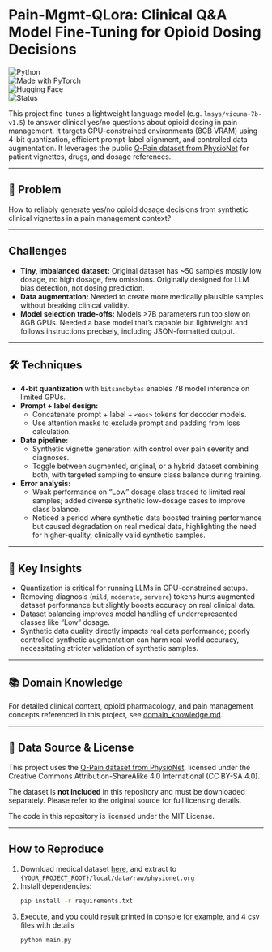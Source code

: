 # Pain-Mgmt-QLora: Clinical Q&A Model Fine-Tuning for Opioid Dosing Decisions

![Python](https://img.shields.io/badge/python-3.10-blue)  
![Made with PyTorch](https://img.shields.io/badge/Made%20with-PyTorch-orange?logo=pytorch)  
![Hugging Face](https://img.shields.io/badge/%F0%9F%A4%97-HuggingFace-yellow?logo=huggingface)  
![Status](https://img.shields.io/badge/status-experimental-red)

This project fine-tunes a lightweight language model (e.g. `lmsys/vicuna-7b-v1.5`) to answer clinical yes/no questions about opioid dosing in pain management. It targets GPU-constrained environments (8GB VRAM) using 4-bit quantization, efficient prompt-label alignment, and controlled data augmentation. It leverages the public [Q-Pain dataset from PhysioNet](https://physionet.org/content/q-pain/1.0.0/) for patient vignettes, drugs, and dosage references.

---

## 🧪 Problem

How to reliably generate yes/no opioid dosage decisions from synthetic clinical vignettes in a pain management context?

---

## Challenges

- **Tiny, imbalanced dataset:** Original dataset has ~50 samples mostly low dosage, no high dosage, few omissions. Originally designed for LLM bias detection, not dosing prediction.
- **Data augmentation:** Needed to create more medically plausible samples without breaking clinical validity.
- **Model selection trade-offs:** Models >7B parameters run too slow on 8GB GPUs. Needed a base model that’s capable but lightweight and follows instructions precisely, including JSON-formatted output.

---

## 🛠️ Techniques

- **4-bit quantization** with `bitsandbytes` enables 7B model inference on limited GPUs.
- **Prompt + label design:**  
  - Concatenate prompt + label + `<eos>` tokens for decoder models.  
  - Use attention masks to exclude prompt and padding from loss calculation.
- **Data pipeline:**  
  - Synthetic vignette generation with control over pain severity and diagnoses.  
   - Toggle between augmented, original, or a hybrid dataset combining both, with targeted sampling to ensure class balance during training.
- **Error analysis:**  
  - Weak performance on “Low” dosage class traced to limited real samples; added diverse synthetic low-dosage cases to improve class balance.  
  - Noticed a period where synthetic data boosted training performance but caused degradation on real medical data, highlighting the need for higher-quality, clinically valid synthetic samples.
  

---

## 🧠 Key Insights

- Quantization is critical for running LLMs in GPU-constrained setups.
- Removing diagnosis (`mild`, `moderate`, `servere`) tokens hurts augmented dataset performance but slightly boosts accuracy on real clinical data.
- Dataset balancing improves model handling of underrepresented classes like “Low” dosage.
- Synthetic data quality directly impacts real data performance; poorly controlled synthetic augmentation can harm real-world accuracy, necessitating stricter validation of synthetic samples.

---


## 📚 Domain Knowledge

For detailed clinical context, opioid pharmacology, and pain management concepts referenced in this project, see [domain_knowledge.md](./domain_knowledge.md).

---

## 📁 Data Source & License

This project uses the [Q-Pain dataset from PhysioNet](https://physionet.org/content/q-pain/1.0.0/), licensed under the Creative Commons Attribution-ShareAlike 4.0 International (CC BY-SA 4.0).

The dataset is **not included** in this repository and must be downloaded separately. Please refer to the original source for full licensing details.

The code in this repository is licensed under the MIT License.

---

## How to Reproduce

1. Download medical dataset [here](https://physionet.org/content/q-pain/1.0.0/), and extract to `{YOUR_PROJECT_ROOT}/local/data/raw/physionet.org`  
2. Install dependencies:  
   ```bash
   pip install -r requirements.txt
   ```
3. Execute, and you could result printed in console [for example](logs/training_run_2025-07-19.log), and 4 csv files with details
   ```base
   python main.py
   ```